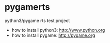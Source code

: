# pygamerts
python3/pygame rts test project

  * how to install python3: http://www.python.org
  * how to install pygame: http://pygame.org
